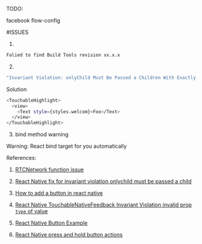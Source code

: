 TODO:

facebook flow-config

#ISSUES

1. 
```bash
Falied to find Build Tools revision xx.x.x
```

2. 
```bash
"Invariant Violation: onlyChild Must Be Passed a Children With Exactly One Child"
```

Solution
```bash
<TouchableHighlight>
  <view>
    <Text style={styles.welcom}>Foo</Text>
  </view>
</TouchableHighlight>
```

3. bind method warning

Warning:
React bind target for you automatically



References:

1. [RTCNetwork function issue](https://github.com/facebook/react-native/issues/4488)

2. [React Native fix for invariant violation onlychild must be passed a child](http://willi.am/blog/2015/05/08/react-native-fix-for-invariant-violation-onlychild-must-be-passed-a-children-with-exactly-one-child/)

3. [How to add a button in react native](http://stackoverflow.com/questions/29872918/how-to-add-a-button-in-react-native)

4. [React Native TouchableNativeFeedback Invariant Violation invalid prop `type` of value](https://github.com/facebook/react-native/issues/3413)

5. [React Native Button Example](https://gist.github.com/jgable/43391acf85ccdbf249bc)

6. [React Native press and hold button actions](http://browniefed.com/blog/2015/08/22/react-native-press-and-hold-button-actions/)


